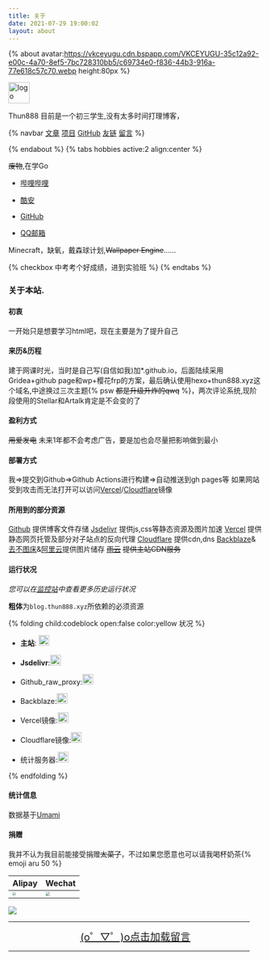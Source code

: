 ```yaml
---
title: 关于
date: 2021-07-29 19:00:02
layout: about
---
```


{% about avatar:https://vkceyugu.cdn.bspapp.com/VKCEYUGU-35c12a92-e00c-4a70-8ef5-7bc728310bb5/c69734e0-f836-44b3-916a-77e618c57c70.webp height:80px %}

<img height="42px" alt="logo" src="https://vkceyugu.cdn.bspapp.com/VKCEYUGU-35c12a92-e00c-4a70-8ef5-7bc728310bb5/b4b1c874-e3bf-42da-94cd-1968d4dfa5bc.svg">

Thun888 目前是一个初三学生,没有太多时间打理博客，

{% navbar [文章](/) [项目](/wiki/) [GitHub](https://github.com/thun888/) [友链](/friends/) [留言](/say/) %}

{% endabout %}
{% tabs hobbies active:2 align:center %}

<!-- tab 技能 -->

~~废物~~,在学Go

<!-- tab 联系方式 -->

- [哔哩哔哩](https://space.bilibili.com/451090261)

- [酷安](https://www.coolapk.com/u/2399850)

- [GitHub](https://www.github.com/thun888)

- [QQ邮箱](mailto:thun888@qq.com)

<!-- tab 游戏 -->

Minecraft，缺氧，戴森球计划,~~Wallpaper Engine~~......

<!-- tab Todo -->
{% checkbox 中考考个好成绩，进到实验班 %}
{% endtabs %}

### 关于本站.

#### 初衷

一开始只是想要学习html吧，现在主要是为了提升自己

#### 来历&历程

建于网课时光，当时是自己写(自信如我)加\*.github.io，后面陆续采用Gridea+github page和wp+樱花frp的方案，最后确认使用hexo+thun888.xyz这个域名,中途换过三次主题{% psw <del>都是升级升炸的qwq</del> %}，两次评论系统,现阶段使用的Stellar和Artalk肯定是不会变的了

#### 盈利方式

~~用爱发电~~
未来1年都不会考虑广告，要是加也会尽量把影响做到最小

#### 部署方式

我=>提交到Github=>Github Actions进行构建=>自动推送到gh pages等
如果网站受到攻击而无法打开可以访问[Vercel](https://thun888-github-io.vercel.app/)/[Cloudflare](https://cfblog.thun888.xyz/)镜像

#### 所用到的部分资源

[Github](https://github.com/) 提供博客文件存储
[Jsdelivr](https://www.jsdelivr.com/) 提供js,css等静态资源及图片加速
[Vercel](https://vercel.com/) 提供静态网页托管及部分对子站点的反向代理
[Cloudflare](https://www.cloudflare.com/) 提供cdn,dns
[Backblaze](https://www.backblaze.com/)&[去不图床](https://7bu.top/)&[阿里云](https://www.aliyun.com/)提供图片储存
[~~雨云~~](http://redirect.rainyun.cn/?ref=15366) ~~提供主站CDN服务~~

#### 运行状况

*您可以在*[*监控站*](https://server.thun888.xyz/)*中查看更多历史运行状况*

**粗体**为`blog.thun888.xyz`所依赖的必须资源

{% folding child:codeblock open:false color:yellow 状况 %}

- **主站**: <span class="tag-plugin emoji"><img style="height:1.5em" src="https://img.shields.io/website?url=https://blog.thun888.xyz"></span>

- **Jsdelivr**:<span class="tag-plugin emoji"><img style="height:1.5em" src="https://img.shields.io/website?url=https://raw.thun888.xyz/thun888/myblog/gh-page/img/satus.png"></span>

- Github_raw_proxy:<span class="tag-plugin emoji"><img style="height:1.5em" src="https://img.shields.io/website?url=https://raw.thun888.xyz/thun888/myblog/gh-page/img/satus.png"></span>

- Backblaze:<span class="tag-plugin emoji"><img style="height:1.5em" src="https://img.shields.io/website?url=https://asstes.thun888.xyz/file/pic-bed/2021/08/24a2870127c3be646bf6acdd80dcc83f.png"></span>

- Vercel镜像:<span class="tag-plugin emoji"><img style="height:1.5em" src="https://img.shields.io/website?url=https://thun888-github-io.vercel.app"></span>

- Cloudflare镜像:<span class="tag-plugin emoji"><img style="height:1.5em" src="https://img.shields.io/website?url=https://cfblog.thun888.xyz"></span>

- 统计服务器:<span class="tag-plugin emoji"><img style="height:1.5em" src="https://img.shields.io/website?url=https://tongji.thun888.xyz:456/index.php"></span>

{% endfolding %}

#### 统计信息

数据基于[Umami](https://record.thun888.xyz/share/KlXk1pgS/Blog)

#### 捐赠

我并不认为我目前能接受捐赠~~太菜了~~，不过如果您愿意也可以请我喝杯奶茶{% emoji aru 50 %}

|Alipay|Wechat|
|-|-|
|<img src="https://vkceyugu.cdn.bspapp.com/VKCEYUGU-35c12a92-e00c-4a70-8ef5-7bc728310bb5/f8de3cd8-3c97-4c20-a8e2-c5f921a1af99.webp" style="zoom:42.5%;" />|<img src="https://vkceyugu.cdn.bspapp.com/VKCEYUGU-35c12a92-e00c-4a70-8ef5-7bc728310bb5/1388167e-adb3-4302-8a8e-f206e4601795.png" style="zoom:50%;" />|

![](https://asstes.thun888.xyz/file/pic-bed/2021/07/5b73a4a33f9bb3df5e1236b4021492fe.gif)

<HR width="95%" color=#987cb9 SIZE=3>
<a id="artalkup" href="javascript:load();" style="text-align: center;display:block;background-color:var(--link-hover-bg-color);font-size:20px">(o゜▽゜)o点击加载留言</a><span id="fileup" style="text-align: center;display:block;"></span>
<HR width="95%" color=#987cb9 SIZE=3>
<div id="Comments"></div>
<link href="https://cdn.bootcdn.net/ajax/libs/artalk/2.3.4/Artalk.min.css" rel="stylesheet">
<script src="https://cdn.bootcdn.net/ajax/libs/artalk/2.3.4/Artalk.js"></script>

<script>
function load(){var script=document.createElement("script");script.type="text/javascript";script.src='/js/artalkconfig.js';document.body.appendChild(script)}
</script>
